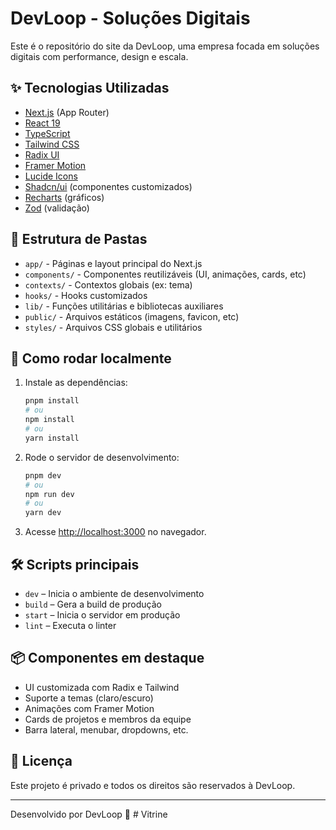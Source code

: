 # DevLoop - Soluções Digitais

Este é o repositório do site da DevLoop, uma empresa focada em soluções digitais com performance, design e escala.

## ✨ Tecnologias Utilizadas

- [Next.js](https://nextjs.org/) (App Router)
- [React 19](https://react.dev/)
- [TypeScript](https://www.typescriptlang.org/)
- [Tailwind CSS](https://tailwindcss.com/)
- [Radix UI](https://www.radix-ui.com/)
- [Framer Motion](https://www.framer.com/motion/)
- [Lucide Icons](https://lucide.dev/)
- [Shadcn/ui](https://ui.shadcn.com/) (componentes customizados)
- [Recharts](https://recharts.org/) (gráficos)
- [Zod](https://zod.dev/) (validação)

## 📁 Estrutura de Pastas

- `app/` - Páginas e layout principal do Next.js
- `components/` - Componentes reutilizáveis (UI, animações, cards, etc)
- `contexts/` - Contextos globais (ex: tema)
- `hooks/` - Hooks customizados
- `lib/` - Funções utilitárias e bibliotecas auxiliares
- `public/` - Arquivos estáticos (imagens, favicon, etc)
- `styles/` - Arquivos CSS globais e utilitários

## 🚀 Como rodar localmente

1. Instale as dependências:
   ```powershell
   pnpm install
   # ou
   npm install
   # ou
   yarn install
   ```

2. Rode o servidor de desenvolvimento:
   ```powershell
   pnpm dev
   # ou
   npm run dev
   # ou
   yarn dev
   ```

3. Acesse [http://localhost:3000](http://localhost:3000) no navegador.

## 🛠️ Scripts principais

- `dev` – Inicia o ambiente de desenvolvimento
- `build` – Gera a build de produção
- `start` – Inicia o servidor em produção
- `lint` – Executa o linter

## 📦 Componentes em destaque

- UI customizada com Radix e Tailwind
- Suporte a temas (claro/escuro)
- Animações com Framer Motion
- Cards de projetos e membros da equipe
- Barra lateral, menubar, dropdowns, etc.

## 📄 Licença

Este projeto é privado e todos os direitos são reservados à DevLoop.

---

Desenvolvido por DevLoop 🚀
#   V i t r i n e  
 